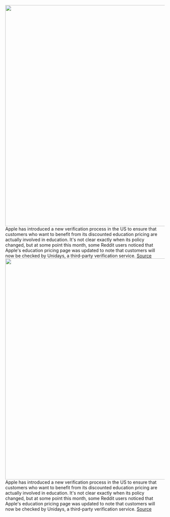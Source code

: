 <img src='https://cdn.vox-cdn.com/thumbor/PJJ3wEdiTMrhE7rwGJhX-U2V4xU=/0x0:1768x1179/1200x800/filters:focal(743x449:1025x731)/cdn.vox-cdn.com/uploads/chorus_image/image/70415568/billboard_202101_intro.0.jpg' width='700px' /><br/>
Apple has introduced a new verification process in the US to ensure that customers who want to benefit from its discounted education pricing are actually involved in education. It's not clear exactly when its policy changed, but at some point this month, some Reddit users noticed that Apple's education pricing page was updated to note that customers will now be checked by Unidays, a third-party verification service.
<a href='https://www.theverge.com/2022/1/21/22894665/apple-education-discount-unidays-verification'> Source <a/><img src='https://cdn.vox-cdn.com/thumbor/PJJ3wEdiTMrhE7rwGJhX-U2V4xU=/0x0:1768x1179/1200x800/filters:focal(743x449:1025x731)/cdn.vox-cdn.com/uploads/chorus_image/image/70415568/billboard_202101_intro.0.jpg' width='700px' /><br/>
Apple has introduced a new verification process in the US to ensure that customers who want to benefit from its discounted education pricing are actually involved in education. It's not clear exactly when its policy changed, but at some point this month, some Reddit users noticed that Apple's education pricing page was updated to note that customers will now be checked by Unidays, a third-party verification service.
<a href='https://www.theverge.com/2022/1/21/22894665/apple-education-discount-unidays-verification'> Source <a/>